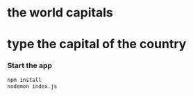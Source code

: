 # the world capitals 
# type the capital of the country

### Start the app

```bash
npm install
nodemon index.js
